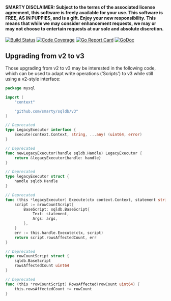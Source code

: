 #### SMARTY DISCLAIMER: Subject to the terms of the associated license agreement, this software is freely available for your use. This software is FREE, AS IN PUPPIES, and is a gift. Enjoy your new responsibility. This means that while we may consider enhancement requests, we may or may not choose to entertain requests at our sole and absolute discretion.

[![Build Status](https://travis-ci.org/smarty/sqldb.svg?branch=master)](https://travis-ci.org/smarty/sqldb)
[![Code Coverage](https://codecov.io/gh/smarty/sqldb/branch/master/graph/badge.svg)](https://codecov.io/gh/smarty/sqldb)
[![Go Report Card](https://goreportcard.com/badge/github.com/smarty/sqldb)](https://goreportcard.com/report/github.com/smarty/sqldb)
[![GoDoc](https://godoc.org/github.com/smarty/sqldb?status.svg)](http://godoc.org/github.com/smarty/sqldb)


## Upgrading from v2 to v3

Those upgrading from v2 to v3 may be interested in the following code, which can be used to adapt write operations ('Scripts') to v3 while still using a v2-style interface:

```go
package mysql

import (
	"context"

	"github.com/smarty/sqldb/v3"
)

// Deprecated
type LegacyExecutor interface {
	Execute(context.Context, string, ...any) (uint64, error)
}

// Deprecated
func newLegacyExecutor(handle sqldb.Handle) LegacyExecutor {
	return &legacyExecutor{handle: handle}
}

// Deprecated
type legacyExecutor struct {
	handle sqldb.Handle
}

// Deprecated
func (this *legacyExecutor) Execute(ctx context.Context, statement string, args ...any) (uint64, error) {
	script := &rowCountScript{
		BaseScript: sqldb.BaseScript{
			Text: statement,
			Args: args,
		},
	}
	err := this.handle.Execute(ctx, script)
	return script.rowsAffectedCount, err
}

// Deprecated
type rowCountScript struct {
	sqldb.BaseScript
	rowsAffectedCount uint64
}

// Deprecated
func (this *rowCountScript) RowsAffected(rowCount uint64) {
	this.rowsAffectedCount += rowCount
}
```